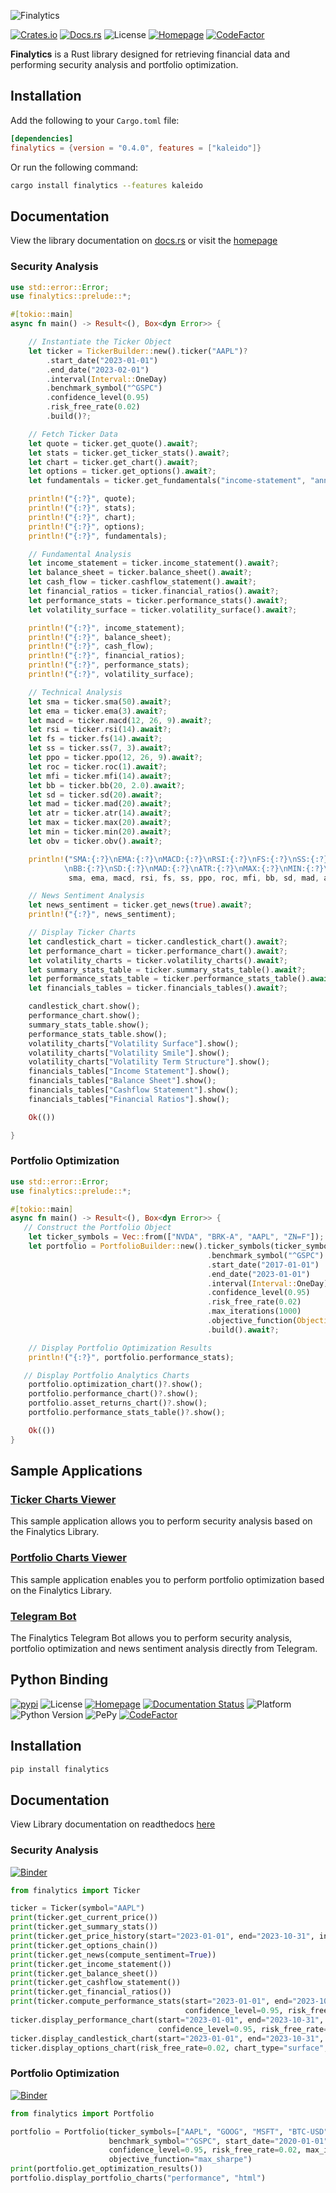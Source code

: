 ![Finalytics](https://github.com/Nnamdi-sys/finalytics/raw/main/logo-color.png)

[![Crates.io](https://img.shields.io/crates/v/finalytics)](https://crates.io/crates/finalytics)
[![Docs.rs](https://docs.rs/finalytics/badge.svg)](https://docs.rs/finalytics/)
![License](https://img.shields.io/crates/l/finalytics)
[![Homepage](https://img.shields.io/badge/homepage-finalytics.rs-blue)](https://finalytics.rs/)
[![CodeFactor](https://www.codefactor.io/repository/github/nnamdi-sys/finalytics/badge)](https://www.codefactor.io/repository/github/nnamdi-sys/finalytics)

**Finalytics** is a Rust library designed for retrieving financial data and performing security analysis and portfolio optimization.

## Installation

Add the following to your `Cargo.toml` file:

```toml
[dependencies]
finalytics = {version = "0.4.0", features = ["kaleido"]}
```

Or run the following command:

```bash
cargo install finalytics --features kaleido
```

## Documentation

View the library documentation on [docs.rs](https://docs.rs/finalytics/) or visit the [homepage](https://finalytics.rs/)


### Security Analysis

```rust
use std::error::Error;
use finalytics::prelude::*;

#[tokio::main]
async fn main() -> Result<(), Box<dyn Error>> {

    // Instantiate the Ticker Object
    let ticker = TickerBuilder::new().ticker("AAPL")?
        .start_date("2023-01-01")
        .end_date("2023-02-01")
        .interval(Interval::OneDay)
        .benchmark_symbol("^GSPC")
        .confidence_level(0.95)
        .risk_free_rate(0.02)
        .build()?;

    // Fetch Ticker Data
    let quote = ticker.get_quote().await?;
    let stats = ticker.get_ticker_stats().await?;
    let chart = ticker.get_chart().await?;
    let options = ticker.get_options().await?;
    let fundamentals = ticker.get_fundamentals("income-statement", "annual").await?;

    println!("{:?}", quote);
    println!("{:?}", stats);
    println!("{:?}", chart);
    println!("{:?}", options);
    println!("{:?}", fundamentals);

    // Fundamental Analysis
    let income_statement = ticker.income_statement().await?;
    let balance_sheet = ticker.balance_sheet().await?;
    let cash_flow = ticker.cashflow_statement().await?;
    let financial_ratios = ticker.financial_ratios().await?;
    let performance_stats = ticker.performance_stats().await?;
    let volatility_surface = ticker.volatility_surface().await?;

    println!("{:?}", income_statement);
    println!("{:?}", balance_sheet);
    println!("{:?}", cash_flow);
    println!("{:?}", financial_ratios);
    println!("{:?}", performance_stats);
    println!("{:?}", volatility_surface);

    // Technical Analysis
    let sma = ticker.sma(50).await?;
    let ema = ticker.ema(3).await?;
    let macd = ticker.macd(12, 26, 9).await?;
    let rsi = ticker.rsi(14).await?;
    let fs = ticker.fs(14).await?;
    let ss = ticker.ss(7, 3).await?;
    let ppo = ticker.ppo(12, 26, 9).await?;
    let roc = ticker.roc(1).await?;
    let mfi = ticker.mfi(14).await?;
    let bb = ticker.bb(20, 2.0).await?;
    let sd = ticker.sd(20).await?;
    let mad = ticker.mad(20).await?;
    let atr = ticker.atr(14).await?;
    let max = ticker.max(20).await?;
    let min = ticker.min(20).await?;
    let obv = ticker.obv().await?;

    println!("SMA:{:?}\nEMA:{:?}\nMACD:{:?}\nRSI:{:?}\nFS:{:?}\nSS:{:?}\nPPO:{:?}\nROC:{:?}\nMFI:{:?}\
            \nBB:{:?}\nSD:{:?}\nMAD:{:?}\nATR:{:?}\nMAX:{:?}\nMIN:{:?}\nOBV:{:?}\n",
             sma, ema, macd, rsi, fs, ss, ppo, roc, mfi, bb, sd, mad, atr, max, min, obv);

    // News Sentiment Analysis
    let news_sentiment = ticker.get_news(true).await?;
    println!("{:?}", news_sentiment);

    // Display Ticker Charts
    let candlestick_chart = ticker.candlestick_chart().await?;
    let performance_chart = ticker.performance_chart().await?;
    let volatility_charts = ticker.volatility_charts().await?;
    let summary_stats_table = ticker.summary_stats_table().await?;
    let performance_stats_table = ticker.performance_stats_table().await?;
    let financials_tables = ticker.financials_tables().await?;

    candlestick_chart.show();
    performance_chart.show();
    summary_stats_table.show();
    performance_stats_table.show();
    volatility_charts["Volatility Surface"].show();
    volatility_charts["Volatility Smile"].show();
    volatility_charts["Volatility Term Structure"].show();
    financials_tables["Income Statement"].show();
    financials_tables["Balance Sheet"].show();
    financials_tables["Cashflow Statement"].show();
    financials_tables["Financial Ratios"].show();

    Ok(())

}
```

### Portfolio Optimization

```rust
use std::error::Error;
use finalytics::prelude::*;

#[tokio::main]
async fn main() -> Result<(), Box<dyn Error>> {
   // Construct the Portfolio Object
    let ticker_symbols = Vec::from(["NVDA", "BRK-A", "AAPL", "ZN=F"]);
    let portfolio = PortfolioBuilder::new().ticker_symbols(ticker_symbols)
                                            .benchmark_symbol("^GSPC")
                                            .start_date("2017-01-01")
                                            .end_date("2023-01-01")
                                            .interval(Interval::OneDay)
                                            .confidence_level(0.95)
                                            .risk_free_rate(0.02)
                                            .max_iterations(1000)
                                            .objective_function(ObjectiveFunction::MaxSharpe)
                                            .build().await?;

    // Display Portfolio Optimization Results
    println!("{:?}", portfolio.performance_stats);

   // Display Portfolio Analytics Charts
    portfolio.optimization_chart()?.show();
    portfolio.performance_chart()?.show();
    portfolio.asset_returns_chart()?.show();
    portfolio.performance_stats_table()?.show();

    Ok(())
}
```

## Sample Applications

<h3><a href="https://finalytics.rs/ticker">Ticker Charts Viewer</a></h3>

This sample application allows you to perform security analysis based on the Finalytics Library.

<h3><a href="https://finalytics.rs/portfolio">Portfolio Charts Viewer</a></h3>

This sample application enables you to perform portfolio optimization based on the Finalytics Library.

<h3><a href="https://t.me/finalytics_bot">Telegram Bot</a></h3>
The Finalytics Telegram Bot allows you to perform security analysis, portfolio optimization and news sentiment analysis directly from Telegram.


## Python Binding

[![pypi](https://img.shields.io/pypi/v/finalytics)](https://pypi.org/project/finalytics/)
![License](https://img.shields.io/crates/l/finalytics)
[![Homepage](https://img.shields.io/badge/homepage-finalytics.rs-blue)](https://finalytics.rs/)
[![Documentation Status](https://readthedocs.org/projects/finalytics-py/badge/?version=latest)](https://finalytics-py.readthedocs.io/en/latest/?badge=latest)
![Platform](https://img.shields.io/badge/Platform-Windows%20%7C%20Linux%20%7C%20MacOS-brightgreen)
![Python Version](https://img.shields.io/badge/Python-3.7%20%7C%203.8%20%7C%203.9%20%7C%203.10%20%7C%203.11%20%7C%203.12-blue)
![PePy](https://static.pepy.tech/personalized-badge/finalytics?period=total&units=international_system&left_color=black&right_color=blue&left_text=Downloads)
[![CodeFactor](https://www.codefactor.io/repository/github/nnamdi-sys/finalytics-py/badge)](https://www.codefactor.io/repository/github/nnamdi-sys/finalytics-py)


## Installation

```bash
pip install finalytics
```

## Documentation

View Library documentation on readthedocs [here](https://finalytics-py.readthedocs.io/en/latest/)


### Security Analysis
[![Binder](https://mybinder.org/badge_logo.svg)](https://mybinder.org/v2/gh/Nnamdi-sys/finalytics-py/HEAD?labpath=examples%2Fsecurity_analysis.ipynb)

```python
from finalytics import Ticker

ticker = Ticker(symbol="AAPL")
print(ticker.get_current_price())
print(ticker.get_summary_stats())
print(ticker.get_price_history(start="2023-01-01", end="2023-10-31", interval="1d"))
print(ticker.get_options_chain())
print(ticker.get_news(compute_sentiment=True))
print(ticker.get_income_statement())
print(ticker.get_balance_sheet())
print(ticker.get_cashflow_statement())
print(ticker.get_financial_ratios())
print(ticker.compute_performance_stats(start="2023-01-01", end="2023-10-31", interval="1d", benchmark="^GSPC", 
                                       confidence_level=0.95, risk_free_rate=0.02))
ticker.display_performance_chart(start="2023-01-01", end="2023-10-31", interval="1d", benchmark="^GSPC", 
                                 confidence_level=0.95, risk_free_rate=0.02, display_format="notebook")
ticker.display_candlestick_chart(start="2023-01-01", end="2023-10-31", interval="1d", display_format="html")
ticker.display_options_chart(risk_free_rate=0.02, chart_type="surface", display_format="png")
```

### Portfolio Optimization
[![Binder](https://mybinder.org/badge_logo.svg)](https://mybinder.org/v2/gh/Nnamdi-sys/finalytics-py/HEAD?labpath=examples%2Fportfolio_optimization.ipynb)

```python
from finalytics import Portfolio

portfolio = Portfolio(ticker_symbols=["AAPL", "GOOG", "MSFT", "BTC-USD"], 
                      benchmark_symbol="^GSPC", start_date="2020-01-01", end_date="2022-01-01", interval="1d", 
                      confidence_level=0.95, risk_free_rate=0.02, max_iterations=1000, 
                      objective_function="max_sharpe")
print(portfolio.get_optimization_results())
portfolio.display_portfolio_charts("performance", "html")
```



